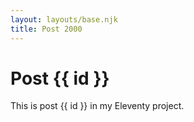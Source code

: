 ```yaml
---
layout: layouts/base.njk
title: Post 2000
---
```


# Post {{ id }}

This is post {{ id }} in my Eleventy project.
